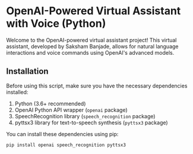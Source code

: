 # OpenAI-Powered Virtual Assistant with Voice (Python)

Welcome to the OpenAI-powered virtual assistant project! This virtual assistant, developed by Saksham Banjade, allows for natural language interactions and voice commands using OpenAI's advanced models.

## Installation

Before using this script, make sure you have the necessary dependencies installed:

1. Python (3.6+ recommended)
2. OpenAI Python API wrapper (`openai` package)
3. SpeechRecognition library (`speech_recognition` package)
4. pyttsx3 library for text-to-speech synthesis (`pyttsx3` package)

You can install these dependencies using pip:

```bash
pip install openai speech_recognition pyttsx3
